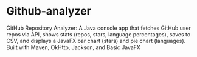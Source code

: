 # Github-analyzer
GitHub Repository Analyzer: A Java console app that fetches GitHub user repos via API, shows stats (repos, stars, language percentages), saves to CSV, and displays a JavaFX bar chart (stars) and pie chart (languages). Built with Maven, OkHttp, Jackson, and Basic JavaFX
